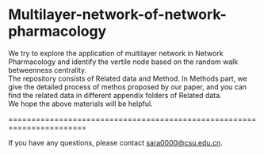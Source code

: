 # Multilayer-network-of-network-pharmacology
We try to explore the application of multilayer network in Network Pharmacology and identify the vertile node based on the random walk betweenness centrality.<br>
The repository consists of Related data and Method. In Methods part, we give the detailed process of methos proposed by our paper, and you can find the related data in different appendix folders of Related data.<br>
We hope the above materials will be helpful.<br>

=======================================================================

If you have any questions, please contact sara0000@csu.edu.cn.<br>
